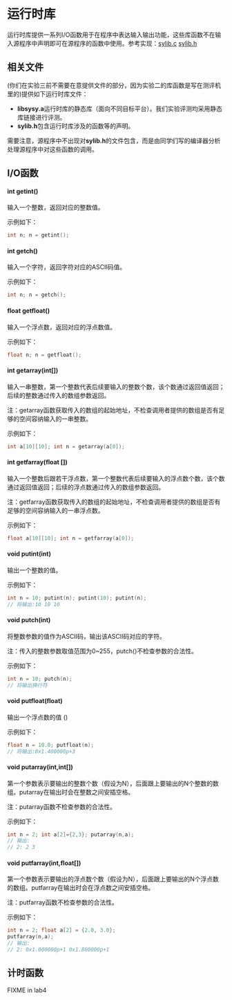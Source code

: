 # 运行时库

​运行时库提供一系列I/O函数用于在程序中表达输入输出功能，这些库函数不在输入源程序中声明即可在源程序的函数中使用。参考实现：[sylib.c](./src/sylib.c) [sylib.h](./src/sylib.h)

## 相关文件
(你们在实验三前不需要在意提供文件的部分，因为实验二的库函数是写在测评机里的)
​提供如下运行时库文件：

- **libsysy.a**运行时库的静态库（面向不同目标平台）。我们实验评测均采用静态库链接进行评测。
- **sylib.h**包含运行时库涉及的函数等的声明。

​需要注意，源程序中不出现对**sylib.h**的文件包含，而是由同学们写的编译器分析处理源程序中对这些函数的调用。

## I/O函数

#### int getint()

输入一个整数，返回对应的整数值。

示例如下：

```c++
int n; n = getint();
```

#### int getch()

输入一个字符，返回字符对应的ASCII码值。

示例如下：

```c
int n; n = getch();
```

#### float getfloat()

输入一个浮点数，返回对应的浮点数值。

示例如下：

```c
float n; n = getfloat();
```

#### int getarray(int[])

输入一串整数，第一个整数代表后续要输入的整数个数，该个数通过返回值返回；后续的整数通过传入的数组参数返回。

注：getarray函数获取传入的数组的起始地址，不检查调用者提供的数组是否有足够的空间容纳输入的一串整数。

示例如下：

```c
int a[10][10]; int n = getarray(a[0]);
```

#### int getfarray(float [])

输入一个整数后跟若干浮点数，第一个整数代表后续要输入的浮点数个数，该个数通过返回值返回；后续的浮点数通过传入的数组参数返回。

注：getfarray函数获取传入的数组的起始地址，不检查调用者提供的数组是否有足够的空间容纳输入的一串浮点数。

示例如下：

```c
float a[10][10]; int n = getfarray(a[0]);
```

#### void putint(int)

输出一个整数的值。

示例如下：

```c
int n = 10; putint(n); putint(10); putint(n);
// 将输出:10 10 10
```

#### void putch(int)

将整数参数的值作为ASCII码，输出该ASCII码对应的字符。

注：传入的整数参数取值范围为0~255，putch()不检查参数的合法性。

示例如下：

```c
int n = 10; putch(n);
// 将输出换行符
```

#### void putfloat(float)

输出一个浮点数的值 ()

示例如下：

```c
float n = 10.0; putfloat(n); 
// 将输出:0x1.400000p+3
```

#### void putarray(int,int[])

第一个参数表示要输出的整数个数（假设为N），后面跟上要输出的N个整数的数组。putarray在输出时会在整数之间安插空格。

注：putarray函数不检查参数的合法性。

示例如下：

```c
int n = 2; int a[2]={2,3}; putarray(n,a);
// 输出:
// 2: 2 3
```

#### void putfarray(int,float[])

第一个参数表示要输出的浮点数个数（假设为N），后面跟上要输出的N个浮点数的数组。putfarray在输出时会在浮点数之间安插空格。

注：putfarray函数不检查参数的合法性。

示例如下：

```c
int n = 2; float a[2] = {2.0, 3.0};
putfarray(n,a);
// 输出:
// 2: 0x1.000000p+1 0x1.800000p+1
```

## 计时函数
FIXME in lab4
